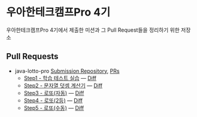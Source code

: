 # 우아한테크캠프Pro 4기
우아한테크캠프Pro 4기에서 제출한 미션과 그 Pull Request들을 정리하기 위한 저장소

## Pull Requests
- java-lotto-pro [Submission Repository](https://github.com/stevejkang/java-lotto-pro), [PRs](https://github.com/next-step/java-lotto-pro/pulls?q=is%3Apr+author%3Astevejkang)
  - [Step1 - 학습 테스트 실습](https://github.com/next-step/java-lotto-pro/pull/350) — [Diff](https://github.com/stevejkang/java-lotto-pro/compare/main...step1)
  - [Step2 - 문자열 덧셈 계산기](https://github.com/next-step/java-lotto-pro/pull/412) — [Diff](https://github.com/stevejkang/java-lotto-pro/compare/step1...step2)
  - [Step3 - 로또(자동)](https://github.com/next-step/java-lotto-pro/pull/481) — [Diff](https://github.com/stevejkang/java-lotto-pro/compare/step2...step3)
  - [Step4 - 로또(2등)](https://github.com/next-step/java-lotto-pro/pull/543) — [Diff](https://github.com/stevejkang/java-lotto-pro/compare/step3...step4)
  - [Step5 - 로또(수동)](https://github.com/next-step/java-lotto-pro/pull/577) — [Diff](https://github.com/stevejkang/java-lotto-pro/compare/step4...step5)
